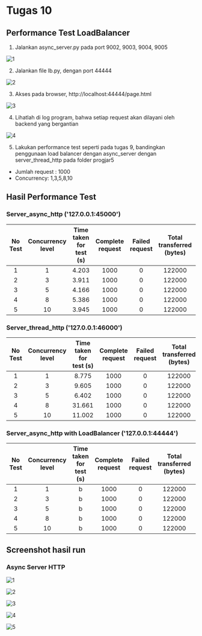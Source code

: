 # Tugas 10
## Performance Test LoadBalancer

1. Jalankan async_server.py pada port 9002, 9003, 9004, 9005

  ![1](capture%20async%20with%20load%20balancer/runserver.png)

2. Jalankan file lb.py, dengan port 44444

  ![2](capture%20async%20with%20load%20balancer/run-lb_py.png)

3. Akses pada browser, http://localhost:44444/page.html

  ![3](capture%20async%20with%20load%20balancer/page_html.png)

4. Lihatlah di log program, bahwa setiap request akan dilayani oleh backend yang bergantian

  ![4](capture%20async%20with%20load%20balancer/request-satu-satu.png)

5. Lakukan performance test seperti pada tugas 9, bandingkan penggunaan load balancer dengan async_server dengan server_thread_http pada folder progjar5
* Jumlah request : 1000
* Concurrency: 1,3,5,8,10

## Hasil Performance Test

### Server_async_http ('127.0.0.1:45000')

**No Test**|**Concurrency level**|**Time taken for test (s)**|**Complete request**|**Failed request**|**Total transferred (bytes)**|**Request per second (#/sec)**|**Time per request (ms)**|**Transfer rate (Kbytes/sec)**
:-----:|:-----:|:-----:|:-----:|:-----:|:-----:|:-----:|:-----:|:-----:
1|1|4.203|1000|0|122000|237.91|4.203|28.34
2|3|3.911|1000|0|122000|255.71|11.732|30.47
3|5|4.166|1000|0|122000|240.03|20.831|28.6
4|8|5.386|1000|0|122000|185.65|43.091|22.12
5|10|3.945|1000|0|122000|253.51|39.446|30.2


### Server_thread_http ('127.0.0.1:46000')

**No Test**|**Concurrency level**|**Time taken for test (s)**|**Complete request**|**Failed request**|**Total transferred (bytes)**|**Request per second (#/sec)**|**Time per request (ms)**|**Transfer rate (Kbytes/sec)**
:-----:|:-----:|:-----:|:-----:|:-----:|:-----:|:-----:|:-----:|:-----:
1|1|8.775|1000|0|122000|113.97|8.775|13.58
2|3|9.605|1000|0|122000|104.11|28.816|12.4
3|5|6.402|1000|0|122000|156.2|32.011|18.61
4|8|31.661|1000|0|122000|31.58|253.290|3.76
5|10|11.002|1000|0|122000|90.89|110.023|10.83



### Server_async_http with LoadBalancer ('127.0.0.1:44444')

**No Test**|**Concurrency level**|**Time taken for test (s)**|**Complete request**|**Failed request**|**Total transferred (bytes)**|**Request per second (#/sec)**|**Time per request (ms)**|**Transfer rate (Kbytes/sec)**
:-----:|:-----:|:-----:|:-----:|:-----:|:-----:|:-----:|:-----:|:-----:
1|1|b|1000|0|122000|b|b|b
2|3|b|1000|0|122000|b|b|b
3|5|b|1000|0|122000|b|b|b
4|8|b|1000|0|122000|b|b|b
5|10|b|1000|0|122000|b|b|b


## Screenshot hasil run

### Async Server HTTP

![1](capture%20async%20with%20load%20balancer/loadbalancer_con_1.png)

![2](capture%20async%20with%20load%20balancer/loadbalancer_con_3.png)

![3](capture%20async%20with%20load%20balancer/loadbalancer_con_5.png)

![4](capture%20async%20with%20load%20balancer/loadbalancer_con_8.png)

![5](capture%20async%20with%20load%20balancer/loadbalancer_con_10.png)

